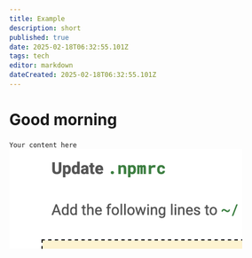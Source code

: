 ```yaml
---
title: Example
description: short
published: true
date: 2025-02-18T06:32:55.101Z
tags: tech
editor: markdown
dateCreated: 2025-02-18T06:32:55.101Z
---
```


# Good morning
`Your content here`![screenshot_2025-02-12_at_12.45.38_pm.png](/images/screenshot_2025-02-12_at_12.45.38_pm.png)